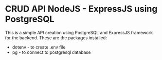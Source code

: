 # CRUD API NodeJS - ExpressJS using PostgreSQL
This is a simple API creation using PostgreSQL and ExpressJS framework for the backend.
These are the packages installed:
* dotenv - to create .env file
* pg - to connect to postgresql database



